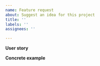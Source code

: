 ```yaml
---
name: Feature request
about: Suggest an idea for this project
title: ''
labels: ''
assignees: ''

---
```


**User story**

**Concrete example**
